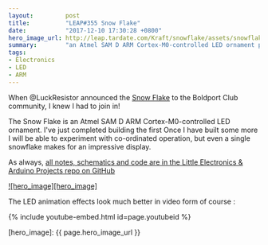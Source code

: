```yaml
---
layout:         post
title:          "LEAP#355 Snow Flake"
date:           "2017-12-10 17:30:28 +0800"
hero_image_url: http://leap.tardate.com/Kraft/snowflake/assets/snowflake_build.jpg
summary:        "an Atmel SAM D ARM Cortex-M0-controlled LED ornament produced by @LuckResistor and shared with the Boldport Club community as a special project"
tags:
- Electronics
- LED
- ARM
---
```


When @LuckResistor announced the [Snow Flake](https://luckyresistor.me/order-snow-flake-panel/)
to the Boldport Club community, I knew I had to join in!

The Snow Flake is an Atmel SAM D ARM Cortex-M0-controlled LED ornament.
I've just completed building the first Once I have built some more I will be able to experiment with co-ordinated operation, but even a single snowflake makes for an impressive display.

As always, [all notes, schematics and code are in the Little Electronics & Arduino Projects repo on GitHub][project]

[![hero_image][hero_image]][project]

The LED animation effects look much better in video form of course :

{% include youtube-embed.html id=page.youtubeid %}

[leap]: http://leap.tardate.com
[project]: https://github.com/tardate/LittleArduinoProjects/tree/master/Kraft/snowflake
[hero_image]: {{ page.hero_image_url }}
